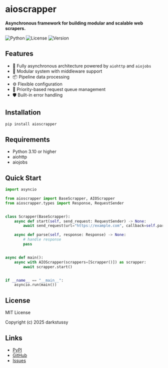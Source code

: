 # aioscrapper

**Asynchronous framework for building modular and scalable web scrapers.**

![Python](https://img.shields.io/badge/python-3.10%2B-blue)
![License](https://img.shields.io/github/license/darkstussy/aioscrapper)
![Version](https://img.shields.io/github/v/tag/darkstussy/aioscrapper?label=version)

## Features

- 🚀 Fully asynchronous architecture powered by `aiohttp` and `aiojobs`
- 🔧 Modular system with middleware support
- 📦 Pipeline data processing
- ⚙️ Flexible configuration
- 🔄 Priority-based request queue management
- 🛡️ Built-in error handling

## Installation

```bash
pip install aioscrapper
```

## Requirements

- Python 3.10 or higher
- aiohttp
- aiojobs

## Quick Start

```python
import asyncio

from aioscrapper import BaseScrapper, AIOScrapper
from aioscrapper.types import Response, RequestSender


class Scrapper(BaseScrapper):
    async def start(self, send_request: RequestSender) -> None:
        await send_request(url="https://example.com", callback=self.parse)

    async def parse(self, response: Response) -> None:
        # handle response
        pass


async def main():
    async with AIOScrapper(scrappers=[Scrapper()]) as scrapper:
        await scrapper.start()


if __name__ == "__main__":
    asyncio.run(main())
```

## License

MIT License

Copyright (c) 2025 darkstussy

## Links

- [PyPI](https://pypi.org/project/aioscrapper)
- [GitHub](https://github.com/darkstussy/aioscrapper)
- [Issues](https://github.com/darkstussy/aioscrapper/issues)